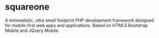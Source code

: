 squareone
=========

A minimalistic, ultra small footprint PHP development framework designed for mobile-first web apps and applications. Based on HTML5 Bootstrap Mobile and JQuery Mobile.
